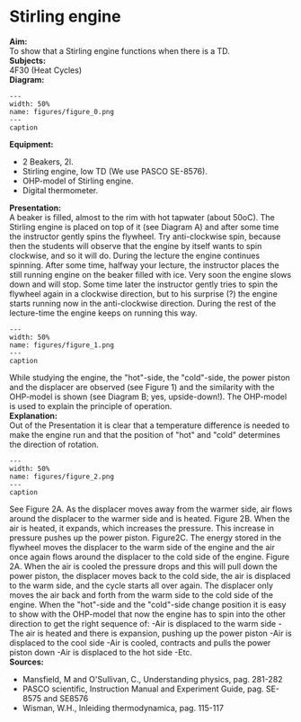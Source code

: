 # Stirling engine 
    
<b> Aim: </b>  
 To show that a Stirling engine functions when there is a TD.    
<b> Subjects: </b>  
 4F30 (Heat Cycles)   
<b> Diagram: </b>  
   
```{figure} figures/figure_0.png  
---  
width: 50%  
name: figures/figure_0.png  
---  
caption  
``` 
      
<b> Equipment: </b>  
 
 *  2 Beakers, 2l. 
 *  Stirling engine, low TD (We use PASCO SE-8576). 
 *  OHP-model of Stirling engine. 
 *  Digital thermometer.
     
<b> Presentation: </b>  
 A beaker is filled, almost to the rim with hot tapwater (about 50oC). The Stirling engine is placed on top of it (see Diagram A) and after some time the instructor gently spins the flywheel. Try anti-clockwise spin, because then the students will observe that the engine by itself wants to spin clockwise, and so it will do. During the lecture the engine continues spinning. After some time, halfway your lecture, the instructor places the still running engine on the beaker filled with ice. Very soon the engine slows down and will stop. Some time later the instructor gently tries to spin the flywheel again in a clockwise direction, but to his surprise (?) the engine starts running now in the anti-clockwise direction. During the rest of the lecture-time the engine keeps on running this way.    
```{figure} figures/figure_1.png  
---  
width: 50%  
name: figures/figure_1.png  
---  
caption  
``` 
 While studying the engine, the "hot"-side, the "cold"-side, the power piston and the displacer are observed (see Figure 1) and the similarity with the OHP-model is shown (see Diagram B; yes, upside-down!). The OHP-model is used to explain the principle of operation.    
<b> Explanation: </b>  
 Out of the Presentation it is clear that a temperature difference is needed to make the engine run and that the position of "hot" and "cold" determines the direction of rotation.     
```{figure} figures/figure_2.png  
---  
width: 50%  
name: figures/figure_2.png  
---  
caption  
``` 
 See Figure 2A. As the displacer moves away from the warmer side, air flows around the displacer to the warmer side and is heated. Figure 2B. When the air is heated, it expands, which increases the pressure. This increase in pressure pushes up the power piston. Figure2C. The energy stored in the flywheel moves the displacer to the warm side of the engine and the air once again flows around the displacer to the cold side of the engine. Figure 2A. When the air is cooled the pressure drops and this will pull down the power piston, the displacer moves back to the cold side, the air is displaced to the warm side, and the cycle starts all over again. The displacer only moves the air back and forth from the warm side to the cold side of the engine. When the "hot"-side and the "cold"-side change position it is easy to show with the OHP-model that now the engine has to spin into the other direction to get the right sequence of: -Air is displaced to the warm side -The air is heated and there is expansion, pushing up the power piston -Air is displaced to the cool side -Air is cooled, contracts and pulls the power piston down -Air is displaced to the hot side -Etc.    
<b> Sources: </b>  
 
 *  Mansfield, M and O'Sullivan, C., Understanding physics, pag. 281-282 
 *  PASCO scientific, Instruction Manual and Experiment Guide, pag. SE-8575 and SE8576 
 *  Wisman, W.H., Inleiding thermodynamica, pag. 115-117
  